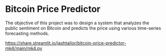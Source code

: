# Bitcoin Price Predictor

The objective of this project was to design a system that analyzes the
public sentiment on Bitcoin and predicts the price using various
time-series forecasting methods.

https://share.streamlit.io/jashtailor/bitcoin-price-predictor-mk4/main/mk4.py
